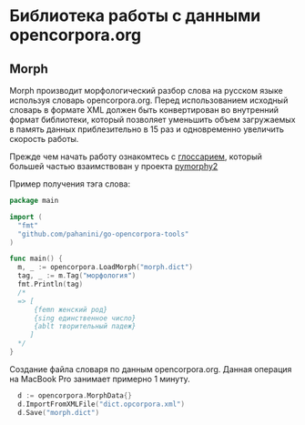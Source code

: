 # Библиотека работы с данными opencorpora.org

## Morph

Morph производит морфологический разбор слова на русском языке используя словарь
opencorpora.org. Перед использованием исходный словарь в формате XML должен быть конвертирован
во внутренний формат библиотеки, который  позволяет уменьшить объем загружаемых
в память данных приблезительно в 15 раз и одновременно увеличить скорость работы.

Прежде чем начать работу ознакомтесь с [глоссарием](glossary.md), который большей частью взаимствован
у проекта [pymorphy2](https://github.com/kmike/pymorphy2)

Пример получения тэга слова:
```go
package main

import (
  "fmt"
  "github.com/pahanini/go-opencorpora-tools"
)

func main() {
  m, _ := opencorpora.LoadMorph("morph.dict")
  tag, _ := m.Tag("морфология")
  fmt.Println(tag)
  /*
  => [
      {femn женский род}
      {sing единственное число}
      {ablt творительный падеж}
     ]
  */
}
```

Создание файла словаря по данным opencorpora.org. Данная операция на MacBook Pro
занимает примерно 1 минуту.

```go
  d := opencorpora.MorphData{}
  d.ImportFromXMLFile("dict.opcorpora.xml")
  d.Save("morph.dict")  
```
